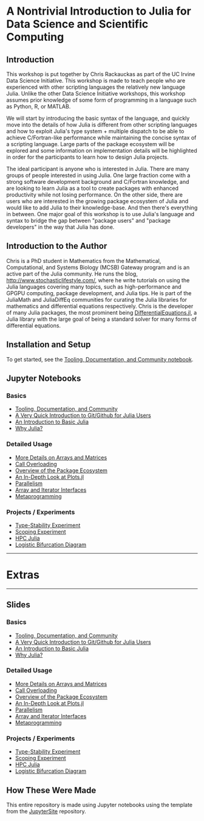 
# A Nontrivial Introduction to Julia for Data Science and Scientific Computing

## Introduction

This workshop is put together by Chris Rackauckas as part of the UC Irvine Data Science Initiative. This workshop is made to teach people who are experienced with other scripting languages the relatively new language Julia. Unlike the other Data Science Initiative workshops, this workshop assumes prior knowledge of some form of programming in a language such as Python, R, or MATLAB.

We will start by introducing the basic syntax of the language, and quickly move into the details of how Julia is different from other scripting languages and how to exploit Julia's type system + multiple dispatch to be able to achieve C/Fortran-like performance while maintaining the concise syntax of a scripting language. Large parts of the package ecosystem will be explored and some information on implementation details will be highlighted in order for the participants to learn how to design Julia projects.

The ideal participant is anyone who is interested in Julia. There are many groups of people interested in using Julia. One large fraction come with a strong software development background and C/Fortran knowledge, and are looking to learn Julia as a tool to create packages with enhanced productivity while not losing performance. On the other side, there are users who are interested in the growing package ecosystem of Julia and would like to add Julia to their knowledge-base. And then there's everything in between. One major goal of this workshop is to use Julia's language and syntax to bridge the gap between "package users" and "package developers" in the way that Julia has done. 


## Introduction to the Author

Chris is a PhD student in Mathematics from the Mathematical, Computational, and Systems Biology (MCSB) Gateway program and is an active part of the Julia community. He runs the blog, http://www.stochasticlifestyle.com/, where he write tutorials on using the Julia languages covering many topics, such as high-performance and GPGPU computing, package development, and Julia tips. He is part of the JuliaMath and JuliaDiffEq communities for curating the Julia libraries for mathematics and differential equations respectively. Chris is the developer of many Julia packages, the most prominent being [DifferentialEquations.jl](https://github.com/JuliaDiffEq/DifferentialEquations.jl), a Julia library with the large goal of being a standard solver for many forms of differential equations.

## Installation and Setup

To get started, see the [Tooling, Documentation, and Community notebook](http://ucidatascienceinitiative.github.io/IntroToJulia/Html/ToolingDocumentationCommunity).

## Jupyter Notebooks


### Basics

- [Tooling, Documentation, and Community](http://ucidatascienceinitiative.github.io/IntroToJulia/Html/ToolingDocumentationCommunity)
- [A Very Quick Introduction to Git/Github for Julia Users](http://ucidatascienceinitiative.github.io/IntroToJulia/Html/GithubIntroduction)
- [An Introduction to Basic Julia](http://ucidatascienceinitiative.github.io/IntroToJulia/Html/BasicIntroduction)
- [Why Julia?](http://ucidatascienceinitiative.github.io/IntroToJulia/Html/WhyJulia)

### Detailed Usage

- [More Details on Arrays and Matrices](http://ucidatascienceinitiative.github.io/IntroToJulia/Html/ArraysAndMatrices)
- [Call Overloading](http://ucidatascienceinitiative.github.io/IntroToJulia/Html/CallOverloading)
- [Overview of the Package Ecosystem](http://ucidatascienceinitiative.github.io/IntroToJulia/Html/PackageEcosystem)
- [An In-Depth Look at Plots.jl](http://ucidatascienceinitiative.github.io/IntroToJulia/Html/PlotsJL)
- [Parallelism](http://ucidatascienceinitiative.github.io/IntroToJulia/Html/Parallelism)
- [Array and Iterator Interfaces](http://ucidatascienceinitiative.github.io/IntroToJulia/Html/ArrayIteratorInterfaces)
- [Metaprogramming](http://ucidatascienceinitiative.github.io/IntroToJulia/Html/Metaprogramming)

### Projects / Experiments

- [Type-Stability Experiment](http://ucidatascienceinitiative.github.io/IntroToJulia/Html/TypeStabilityExperiment)
- [Scoping Experiment](http://ucidatascienceinitiative.github.io/IntroToJulia/Html/ScopingExperiment)
- [HPC Julia](http://ucidatascienceinitiative.github.io/IntroToJulia/Html/HPCProject)
- [Logistic Bifurcation Diagram](http://ucidatascienceinitiative.github.io/IntroToJulia/Html/LogisticPlot)


---------------------------
# Extras
---------------------------


## Slides


### Basics

- [Tooling, Documentation, and Community](http://ucidatascienceinitiative.github.io/IntroToJulia/Slides/ToolingDocumentationCommunity)
- [A Very Quick Introduction to Git/Github for Julia Users](http://ucidatascienceinitiative.github.io/IntroToJulia/Slides/GithubIntroduction)
- [An Introduction to Basic Julia](http://ucidatascienceinitiative.github.io/IntroToJulia/Slides/BasicIntroduction)
- [Why Julia?](http://ucidatascienceinitiative.github.io/IntroToJulia/Slides/WhyJulia)

### Detailed Usage

- [More Details on Arrays and Matrices](http://ucidatascienceinitiative.github.io/IntroToJulia/Slides/ArraysAndMatrices)
- [Call Overloading](http://ucidatascienceinitiative.github.io/IntroToJulia/Slides/CallOverloading)
- [Overview of the Package Ecosystem](http://ucidatascienceinitiative.github.io/IntroToJulia/Slides/PackageEcosystem)
- [An In-Depth Look at Plots.jl](http://ucidatascienceinitiative.github.io/IntroToJulia/Slides/PlotsJL)
- [Parallelism](http://ucidatascienceinitiative.github.io/IntroToJulia/Slides/Parallelism)
- [Array and Iterator Interfaces](http://ucidatascienceinitiative.github.io/IntroToJulia/Slides/ArrayIteratorInterfaces)
- [Metaprogramming](http://ucidatascienceinitiative.github.io/IntroToJulia/Slides/Metaprogramming)

### Projects / Experiments
- [Type-Stability Experiment](http://ucidatascienceinitiative.github.io/IntroToJulia/Slides/TypeStabilityExperiment)
- [Scoping Experiment](http://ucidatascienceinitiative.github.io/IntroToJulia/Slides/ScopingExperiment)
- [HPC Julia](http://ucidatascienceinitiative.github.io/IntroToJulia/Slides/HPCProject)
- [Logistic Bifurcation Diagram](http://ucidatascienceinitiative.github.io/IntroToJulia/Slides/LogisticPlot)

## How These Were Made

This entire repository is made using Jupyter notebooks using the template from the [JupyterSite](https://github.com/ChrisRackauckas/JupyterSite) repository.
